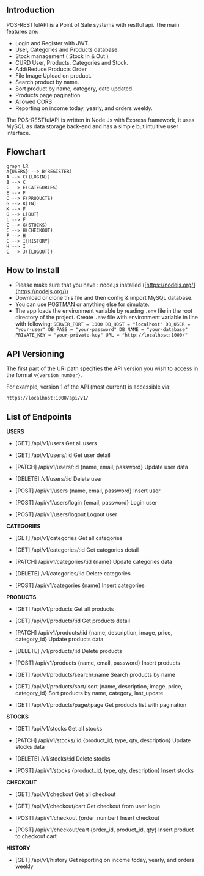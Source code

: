 ## Introduction

POS-RESTfulAPI is a Point of Sale systems with restful api. The main features are:

- Login and Register with JWT.
- User, Categories and Products database.
- Stock management ( Stock In & Out )
- CURD User, Products, Categories and Stock.
- Add/Reduce Products Order
- File Image Upload on product.
- Search product by name.
- Sort product by name, category, date updated.
- Products page pagination
- Allowed CORS
- Reporting on income today, yearly, and orders weekly.

The POS-RESTfulAPI is written in Node Js with Express framework, it uses MySQL as data storage back-end and has a simple but intuitive user interface.

## Flowchart

```mermaid
graph LR
A{USERS} --> B(REGISTER)
A --> C((LOGIN))
B --> C
C --> E(CATEGORIES)
E --> F
C --> F(PRODUCTS)
G --> K[IN]
K --> F
G --> L[OUT]
L --> F
C --> G(STOCKS)
C --> H(CHECKOUT)
F --> H
C --> I{HISTORY}
H --> I
C --> J((LOGOUT))
```

## How to Install

- Please make sure that you have : node.js installed ([https://nodejs.org/](https://nodejs.org/))
- Download or clone this file and then config & import MySQL database.
- You can use [POSTMAN](https://www.getpostman.com/) or anything else for simulate.
- The app loads the environment variable by reading `.env` file in the root directory of the project. Create `.env` file with environment variable in line with following:
  `SERVER_PORT = 1000 DB_HOST = "localhost" DB_USER = "your-user" DB_PASS = "your-password" DB_NAME = "your-database" PRIVATE_KEY = "your-private-key" URL = "http://localhost:1000/"`

## API Versioning

The first part of the URI path specifies the API version you wish to access in the format `v{version_number}`.

For example, version 1 of the API (most current) is accessible via:

```
https://localhost:1000/api/v1/
```

## List of Endpoints

**USERS**

- [GET] /api/v1/users
  Get all users

- [GET] /api/v1/users/:id
  Get user detail

- [PATCH] /api/v1/users/:id {name, email, password}
  Update user data

- [DELETE] /v1/users/:id
  Delete user

- [POST] /api/v1/users {name, email, password}
  Insert user

- [POST] /api/v1/users/login {email, password}
  Login user

- [POST] /api/v1/users/logout
  Logout user

**CATEGORIES**

- [GET] /api/v1/categories
  Get all categories

- [GET] /api/v1/categories/:id
  Get categories detail

- [PATCH] /api/v1/categories/:id {name}
  Update categories data

- [DELETE] /v1/categories/:id
  Delete categories

- [POST] /api/v1/categories {name}
  Insert categories

**PRODUCTS**

- [GET] /api/v1/products
  Get all products

- [GET] /api/v1/products/:id
  Get products detail

- [PATCH] /api/v1/products/:id {name, description, image, price, category_id}
  Update products data

- [DELETE] /v1/products/:id
  Delete products

- [POST] /api/v1/products {name, email, password}
  Insert products

- [GET] /api/v1/products/search/:name
  Search products by name

- [GET] /api/v1/products/sort/:sort {name, description, image, price, category_id}
  Sort products by name, category, last_update

- [GET] /api/v1/products/page/:page
  Get products list with pagination

**STOCKS**

- [GET] /api/v1/stocks
  Get all stocks

- [PATCH] /api/v1/stocks/:id {product_id, type, qty, description}
  Update stocks data

- [DELETE] /v1/stocks/:id
  Delete stocks

- [POST] /api/v1/stocks {product_id, type, qty, description}
  Insert stocks

**CHECKOUT**

- [GET] /api/v1/checkout
  Get all checkout

- [GET] /api/v1/checkout/cart
  Get checkout from user login

- [POST] /api/v1/checkout {order_number}
  Insert checkout

- [POST] /api/v1/checkout/cart {order_id, product_id, qty}
  Insert product to checkout cart

**HISTORY**

- [GET] /api/v1/history
  Get reporting on income today, yearly, and orders weekly
